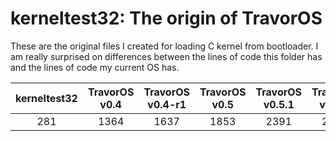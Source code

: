 # kerneltest32: The origin of TravorOS

These are the original files I created for loading C kernel from bootloader. I am really surprised on differences between the lines of code this folder has and the lines of code my current OS has.

| kerneltest32 | TravorOS v0.4 | TravorOS v0.4-r1 | TravorOS v0.5 | TravorOS v0.5.1 | TravorOS v0.5.2 | TravorOS v0.5.3 |
| :----------: | :-----------: | :--------------: | :-----------: | :-------------: | :-------------: | :-------------: |
| 281          | 1364          | 1637             | 1853          | 2391            | 2444            | 2696            |
